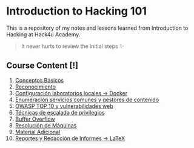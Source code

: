 # Introduction to Hacking 101
This is a repository of my notes and lessons learned from Introduction to Hacking at Hack4u Academy.
> It never hurts to review the initial steps ✨

## Course Content [!]
1. [Conceptos Básicos](./Conceptos_Basicos/)
2. [Reconocimiento]()
3. [Configuración laboratorios locales -> Docker]()
4. [Enumeración servicios comunes y gestores de contenido]()
5. [OWASP TOP 10 y vulnerabilidades web]()
6. [Técnicas de escalada de privilegios]()
7. [Buffer Overflow]()
8. [Resolución de Máquinas]()
9. [Material Adicional]()
10. [Reportes y Redacción de Informes -> LaTeX]()
